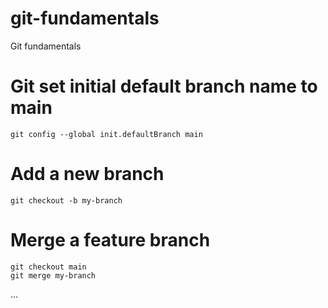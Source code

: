# git-fundamentals
Git fundamentals

# Git set initial default branch name to main  
```git config --global init.defaultBranch main```

# Add a new branch  
```git checkout -b my-branch```

# Merge a feature branch  
```git checkout main```  
```git merge my-branch```  

...

